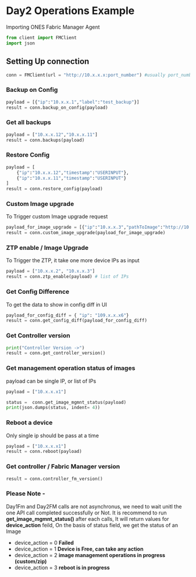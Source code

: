 
# Day2 Operations Example
Importing ONES Fabric Manager Agent

```py
from client import FMClient
import json
```

## Setting Up connection
```py
conn = FMClient(url = "http://10.x.x.x:port_number") #usually port_number will be 8787
```

### Backup on Config
```py
payload = [{"ip":"10.x.x.1","label":"test_backup"}]
result = conn.backup_on_config(payload)
```

### Get all backups
```py
payload = ["10.x.x.12","10.x.x.11"]
result = conn.backups(payload)
```

### Restore Config
```py
payload = [
    {"ip":"10.x.x.12","timestamp":"USERINPUT"},
    {"ip":"10.x.x.11","timestamp":"USERINPUT"}
]
result = conn.restore_config(payload)
```

### Custom Image upgrade
To Trigger custom Image upgrade request
```py
payload_for_image_upgrade = [{"ip":"10.x.x.3","pathToImage":"http://10.x.x.x:8192/path_of_file/filename.bin"}]
result = conn.custom_image_upgrade(payload_for_image_upgrade)
```


### ZTP enable / Image Upgrade
To Trigger the ZTP, it take one more device IPs as input
```py
payload = ["10.x.x.2", "10.x.x.3"] 
result = conn.ztp_enable(payload) # list of IPs
```


### Get Config Difference
To get the data to show in config diff in UI
```py
payload_for_config_diff = { "ip": "109.x.x.x6"}
result = conn.get_config_diff(payload_for_config_diff)
```

### Get Controller version
```py
print("Controller Version ->")
result = conn.get_controller_version()
```

### Get management operation status of images
payload can be single IP, or list of IPs
```py
payload = ["10.x.x.x1"]

status =  conn.get_image_mgmnt_status(payload)
print(json.dumps(status, indent= 4))
```


### Reboot a device
Only single ip should be pass at a time
```py
payload = ["10.x.x.x1"]
result = conn.reboot(payload)
```

### Get controller / Fabric Manager version
```py
result = conn.controller_fm_version()
```

 ### Please Note - 
 Day1Fm and Day2FM calls are not asynchronus, we need to wait unitl the one API call completed successfully or Not.
 It is recommend to run **get_image_mgmnt_status()** after each calls, It will return values for **device_action** feild, 
 On the basis of status field, we get the status of an Image 

 - device_action = 0    **Failed**
 - device_action = 1    **Device is Free, can take any action**
 - device_action = 2    **image management operations in progress (custom/zip)**
 - device_action = 3    **reboot is in progress**

